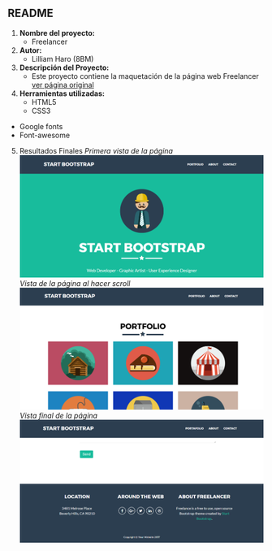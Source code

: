 ## README
1. **Nombre del proyecto:**
	- Freelancer
2. **Autor:**
	- Lilliam Haro (8BM)
3. **Descripción del Proyecto:**
	- Este proyecto contiene la maquetación de la página web Freelancer [ver página original](https://blackrockdigital.github.io/startbootstrap-freelancer/)
4. **Herramientas utilizadas:**
	- HTML5
	- CSS3
  - Google fonts
  - Font-awesome
5. Resultados Finales
	 *Primera vista de la página*
	![Recursos](assets/images/view-1.png)
  *Vista de la página al hacer scroll*
	![Recursos](assets/images/view-scroll.png)
	*Vista final de la página*
	![Recursos](assets/images/view-final.png)
